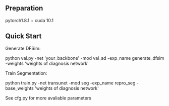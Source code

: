 ## Preparation
pytorch1.8.1 + cuda 10.1
## Quick Start
Generate DFSim:

python val.py -net 'your_backbone' -mod val_ad -exp_name generate_dfsim -weights 'weights of diagnosis network'

Train Segmentation:

python train.py -net transunet -mod seg -exp_name repro_seg -base_weights 'weights of diagnosis network'

See cfg.py for more avaliable parameters

